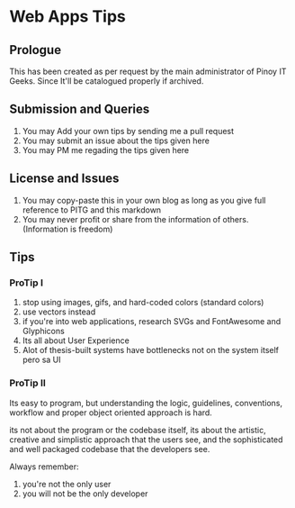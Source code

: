 # Web Apps Tips
## Prologue
This has been created as per request by the main administrator of Pinoy IT Geeks. Since It'll be catalogued properly if archived.

## Submission and Queries
1. You may Add your own tips by sending me a pull request
2. You may submit an issue about the tips given here
3. You may PM me regading the tips given here

## License and Issues
1. You may copy-paste this in your own blog as long as you give full reference to PITG and this markdown
2. You may never profit or share from the information of others. (Information is freedom)

## Tips
### ProTip I
1. stop using images, gifs, and hard-coded colors (standard colors) 
2. use vectors instead
3. if you're into web applications, research SVGs and FontAwesome and Glyphicons
4. Its all about User Experience
5. Alot of thesis-built systems have bottlenecks not on the system itself pero sa UI

### ProTip II

Its easy to program, but understanding the logic, guidelines, conventions, workflow and proper object oriented approach is hard.

its not about the program or the codebase itself, its about the artistic, creative and simplistic approach that the users see, and the sophisticated and well packaged codebase that the developers see.

Always remember:

1. you're not the only user
2. you will not be the only developer